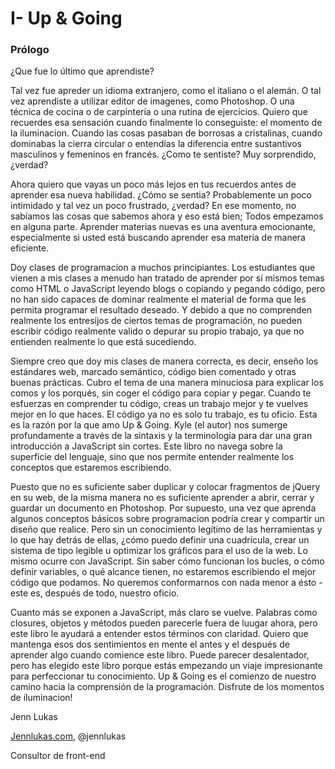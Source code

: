 # I- Up & Going

### Prólogo

¿Que fue lo último que aprendiste?

Tal vez fue apreder un idioma extranjero, como el italiano o el alemán. O tal vez aprendiste a utilizar editor de imagenes, como Photoshop. O una técnica de cocina o de carpintería o una rutina de ejercicios. Quiero que recuerdes esa sensación cuando finalmente lo conseguiste: el momento de la iluminacion. Cuando las cosas pasaban de borrosas a cristalinas, cuando dominabas la cierra circular o entendías la diferencia entre sustantivos masculinos y femeninos en francés. ¿Como te sentiste? Muy sorprendido, ¿verdad?

Ahora quiero que vayas un poco más lejos en tus recuerdos antes de aprender esa nueva habilidad. ¿Cómo se sentia? Probablemente un poco intimidado y tal vez un poco frustrado, ¿verdad? En ese momento, no sabíamos las cosas que sabemos ahora y eso está bien; Todos empezamos en alguna parte. Aprender materias nuevas es una aventura emocionante, especialmente si usted está buscando aprender esa materia de manera eficiente.

Doy clases de programacion a muchos principiantes. Los estudiantes que vienen a mis clases a menudo han tratado de aprender por sí mismos temas como HTML o JavaScript leyendo blogs o copiando y pegando código, pero no han sido capaces de dominar realmente el material de forma que les permita programar el resultado deseado. Y debido a que no comprenden realmente los entresijos de ciertos temas de programación, no pueden escribir código realmente valido o depurar su propio trabajo, ya que no entienden realmente lo que está sucediendo.

Siempre creo que doy mis clases de manera correcta, es decir, enseño los estándares web, marcado semántico, código bien comentado y otras buenas prácticas. Cubro el tema de una manera minuciosa para explicar los comos y los porqués, sin coger el código para copiar y pegar. Cuando te esfuerzas en comprender tu código, creas un trabajo mejor y te vuelves mejor en lo que haces. El código ya no es solo tu trabajo, es tu oficio. Esta es la razón por la que amo Up & Going. Kyle (el autor) nos sumerge profundamente a través de la sintaxis y la terminología para dar una gran introducción a JavaScript sin cortes. Este libro no navega sobre la superficie del lenguaje, sino que nos permite entender realmente los conceptos que estaremos escribiendo.

Puesto que no es suficiente saber duplicar y colocar fragmentos de jQuery en su web, de la misma manera no es suficiente aprender a abrir, cerrar y guardar un documento en Photoshop. Por supuesto, una vez que aprenda algunos conceptos básicos sobre programacion podría crear y compartir un diseño que realice. Pero sin un conocimiento legítimo de las herramientas y lo que hay detrás de ellas, ¿cómo puedo definir una cuadrícula, crear un sistema de tipo legible u optimizar los gráficos para el uso de la web. Lo mismo ocurre con JavaScript. Sin saber cómo funcionan los bucles, o cómo definir variables, o qué alcance tienen, no estaremos escribiendo el mejor código que podamos. No queremos conformarnos con nada menor a ésto - este es, después de todo, nuestro oficio.

Cuanto más se exponen a JavaScript, más claro se vuelve. Palabras como closures, objetos y métodos pueden parecerle fuera de luugar ahora, pero este libro le ayudará a entender estos términos con claridad. Quiero que mantenga esos dos sentimientos en mente el antes y el después de aprender algo cuando comience este libro. Puede parecer desalentador, pero has elegido este libro porque estás empezando un viaje impresionante para perfeccionar tu conocimiento. Up & Going es el comienzo de nuestro camino hacia la comprensión de la programación. Disfrute de los momentos de iluminacion!

Jenn Lukas

[Jennlukas.com](http://jennlukas.com/), @jennlukas

Consultor de front-end
